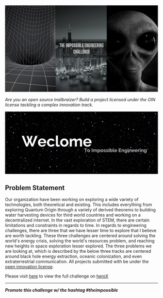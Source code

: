![ImpossibleChallenge](https://raw.githubusercontent.com/Mentors4EDU/Images/master/challenge(2).png)

*Are you an open source trailbraizer? Build a project licensed under the OIN license tackling a complex innovation track.*

![Welcome](https://raw.githubusercontent.com/Mentors4EDU/Images/master/Welcome.png)
## Problem Statement
Our organization have been working on exploring a wide variety of technologies, both theoretical and existing. This includes everything from exploring Quantum Origin through a variety of derived theorems to building water harvesting devices for third world countries and working on a decentralized internet. In the vast exploration of STEM, there are certain limitations and constraints in regards to time. In regards to engineering challenges, there are three that we have lesser time to explore that I believe are worth tackling. These three challenges are centered around solving the world's energy crisis, solving the world's resources problem, and reaching new heights in space exploration lesser explored. The three problems we are looking at, which is described by the below three tracks are centered around black hole energy extraction, oceanic colonization, and even extraterrestrial communication. All projects submitted with be under the [open innovation license](https://github.com/StarkDrones/OIN/blob/main/LICENSE.md).

Please visit [here](https://www.herox.com/impossible) to view the full challenge on [heroX](https://www.herox.com/impossible)

---
***Promote this challenge w/ the hashtag #theimpossible***
